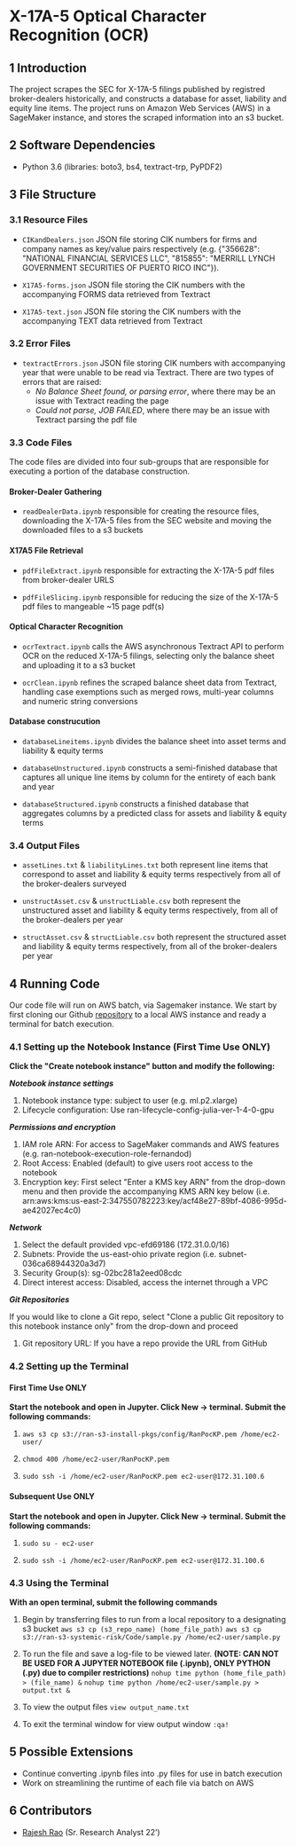 # X-17A-5 Optical Character Recognition (OCR)

## 1	Introduction
The project scrapes the SEC for X-17A-5 filings published by registred broker-dealers historically, and constructs a database for asset, liability and equity line items. The project runs on Amazon Web Services (AWS) in a SageMaker instance, and stores the scraped information  into an s3 bucket. 

## 2	Software Dependencies
* Python 3.6 (libraries: boto3, bs4, textract-trp, PyPDF2)

## 3	File Structure

### 3.1 	Resource Files

* `CIKandDealers.json` JSON file storing CIK numbers for firms and company names as key/value pairs respectively (e.g. {"356628": "NATIONAL FINANCIAL SERVICES LLC", "815855": "MERRILL LYNCH GOVERNMENT SECURITIES OF PUERTO RICO INC"}).

* `X17A5-forms.json` JSON file storing the CIK numbers with the accompanying FORMS data retrieved from Textract 

* `X17A5-text.json` JSON file storing the CIK numbers with the accompanying TEXT data retrieved from Textract

### 3.2 	Error Files

* `textractErrors.json` JSON file storing CIK numbers with accompanying year that were unable to be read via Textract. There are two types of errors that are raised:
    * *No Balance Sheet found, or parsing error*, where there may be an issue with Textract reading the page
    * *Could not parse, JOB FAILED*, where there may be an issue with Textract parsing the pdf file   
    
### 3.3 	Code Files

The code files are divided into four sub-groups that are responsible for executing a portion of the database construction. 

#### Broker-Dealer Gathering

   * `readDealerData.ipynb` responsible for creating the resource files, downloading the X-17A-5 files from the SEC website and moving the downloaded files to a s3 buckets

#### X17A5 File Retrieval

   * `pdfFileExtract.ipynb` responsible for extracting the X-17A-5 pdf files from broker-dealer URLS

   * `pdfFileSlicing.ipynb` responsible for reducing the size of the X-17A-5 pdf files to mangeable ~15 page pdf(s)

#### Optical Character Recognition

   * `ocrTextract.ipynb` calls the AWS asynchronous Textract API to perform OCR on the reduced X-17A-5 filings, selecting only the balance sheet and uploading it to a s3 bucket

   * `ocrClean.ipynb` refines the scraped balance sheet data from Textract, handling case exemptions such as merged rows, multi-year columns and numeric string conversions 

#### Database construcution

   * `databaseLineitems.ipynb` divides the balance sheet into asset terms and liability & equity terms

   * `databaseUnstructured.ipynb` constructs a semi-finished database that captures all unique line items by column for the entirety of each bank and year

   * `databaseStructured.ipynb` constructs a finished database that aggregates columns by a predicted class for assets and liability & equity terms

### 3.4 	Output Files

   * `assetLines.txt` & `liabilityLines.txt` both represent line items that correspond to asset and liability & equity terms respectively from all of the broker-dealers surveyed

   * `unstructAsset.csv` & `unstructLiable.csv` both represent the unstructured asset and liability & equity terms respectively, from all of the broker-dealers per year 

   * `structAsset.csv` & `structLiable.csv` both represent the structured asset and liability & equity terms respectively, from all of the broker-dealers per year 

## 4	Running Code

Our code file will run on AWS batch, via Sagemaker instance. We start by first cloning our Github [repository](https://github.com/Raj9898/X17A5) to a local AWS instance and ready a terminal for batch execution.   

### 4.1 	Setting up the Notebook Instance (First Time Use ONLY)

**Click the "Create notebook instance" button and modify the following:**

_**Notebook instance settings**_

 1. Notebook instance type: subject to user (e.g. ml.p2.xlarge)
 2. Lifecycle configuration: Use ran-lifecycle-config-julia-ver-1-4-0-gpu
    
_**Permissions and encryption**_

 1. IAM role ARN: For access to SageMaker commands and AWS features (e.g. ran-notebook-execution-role-fernandod)
 2. Root Access: Enabled (default) to give users root access to the notebook
 3. Encryption key: First select "Enter a KMS key ARN" from the drop-down menu and then provide the accompanying KMS ARN key below (i.e. arn:aws:kms:us-east-2:347550782223:key/acf48e27-89bf-4086-995d-ae42027ec4c0)

_**Network**_

1. Select the default provided vpc-efd69186 (172.31.0.0/16)
2. Subnets: Provide the us-east-ohio private region (i.e. subnet-036ca68944320a3d7)
3. Security Group(s): sg-02bc281a2eed08cdc
4. Direct interest access: Disabled, access the internet through  a VPC 

_**Git Repositories**_

If you would like to clone a Git repo, select "Clone a public Git repository to this notebook instance only" from the drop-down and proceed
 1. Git repository URL: If you have a repo provide the URL from GitHub

### 4.2 	Setting up the Terminal 

#### First Time Use ONLY

**Start the notebook and open in Jupyter. Click New -> terminal. Submit the following commands:**

1. ```aws s3 cp s3://ran-s3-install-pkgs/config/RanPocKP.pem /home/ec2-user/```

2. ```chmod 400 /home/ec2-user/RanPocKP.pem```

3. ```sudo ssh -i /home/ec2-user/RanPocKP.pem ec2-user@172.31.100.6```

#### Subsequent Use ONLY

**Start the notebook and open in Jupyter. Click New -> terminal. Submit the following commands:**

1. ```sudo su - ec2-user```
    
2. ```sudo ssh -i /home/ec2-user/RanPocKP.pem ec2-user@172.31.100.6```

### 4.3 	Using the Terminal 

**With an open terminal, submit the following commands**

1. Begin by transferring files to run from a local repository to a designating s3 bucket
   ```aws s3 cp (s3_repo_name) (home_file_path)```
   ```aws s3 cp s3://ran-s3-systemic-risk/Code/sample.py /home/ec2-user/sample.py```

2. To run the file and save a log-file to be viewed later. **(NOTE: CAN NOT BE USED FOR A JUPYTER NOTEBOOK file (.ipynb), ONLY PYTHON (.py) due to compiler restrictions)**
   ```nohup time python (home_file_path) > (file_name) &```
   ```nohup time python /home/ec2-user/sample.py > output.txt &```

3. To view the output files 
   ```view output_name.txt```

4. To exit the terminal window for view output window
   ```:qa!```

## 5	Possible Extensions
* Continue converting .ipynb files into .py files for use in batch execution
* Work on streamlining the runtime of each file via batch on AWS

## 6	Contributors
* [Rajesh Rao](https://github.com/Raj9898) (Sr. Research Analyst 22’)
